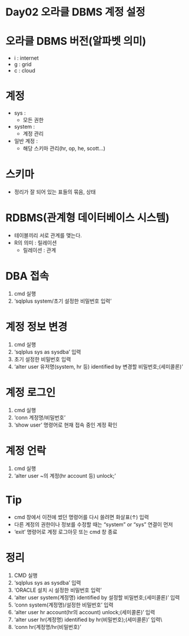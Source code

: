 # Day02 오라클 DBMS 계정 설정

# 오라클 DBMS 버전(알파벳 의미)

- i : internet
- g : grid
- c : cloud

# 계정

- sys :
    - 모든 권한
- system :
    - 계정 관리
- 일반 계정 :
    - 해당 스키마 관리(hr, op, he, scott…)

# 스키마

- 정리가 잘 되어 있는 표들의 묶음, 상태

# RDBMS(관계형 데이터베이스 시스템)

- 테이블끼리 서로 관계를 맺는다.
- R의 의미 : 릴레이션
    - 릴레이션 : 관계

# DBA 접속

1. cmd 실행
2. ‘sqlplus system/초기 설정한 비밀번호 입력’

# 계정 정보 변경

1. cmd 실행
2. ‘sqlplus sys as sysdba’ 입력
3. 초기 설정한 비밀번호 입력
4. ‘alter user 유저명(system, hr 등) identified by 변경할 비밀번호;(세미콜론)’

# 계정 로그인

1. cmd 실행
2. ‘conn 계정명/비밀번호’
3. ‘show user’ 명령어로 현재 접속 중인 계정 확인

# 계정 언락

1. cmd 실행
2. ‘alter user ~의 계정(hr account 등) unlock;’

# Tip

- cmd 창에서 이전에 썼던 명령어를 다시 쓸려면 화살표(↑) 입력
- 다른 계정의 권한이나 정보를 수정할 때는 “system” or “sys” 연결이 먼저
- ‘exit’ 명령어로 계정 로그아웃 또는 cmd 창 종료

# 정리

1. CMD 실행
2. ‘sqlplus sys as sysdba’ 입력
3. ‘ORACLE 설치 시 설정한 비밀번호 입력’
4. ‘alter user system(계정명) identified by 설정할 비밀번호;(세미콜론)’ 입력
5. ‘conn system(계정명)/설정한 비밀번호’ 입력
6. ‘alter user hr account(hr의 account) unlock;(세미콜론)’ 입력
7. ‘alter user hr(계정명) identified by hr(비밀번호);(세미콜론)’ 입력\
8. ‘conn hr(계정명/hr(비밀번호)’
